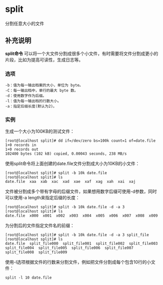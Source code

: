 split
===

分割任意大小的文件

## 补充说明

**split命令** 可以将一个大文件分割成很多个小文件，有时需要将文件分割成更小的片段，比如为提高可读性，生成日志等。

###  选项

```
-b：值为每一输出档案的大小，单位为 byte。
-C：每一输出档中，单行的最大 byte 数。
-d：使用数字作为后缀。
-l：值为每一输出档的行数大小。
-a：指定后缀长度(默认为2)。
```

###  实例

生成一个大小为100KB的测试文件：

```
[root@localhost split]# dd if=/dev/zero bs=100k count=1 of=date.file
1+0 records in
1+0 records out
102400 bytes (102 kB) copied, 0.00043 seconds, 238 MB/s
```

使用split命令将上面创建的date.file文件分割成大小为10KB的小文件：

```
[root@localhost split]# split -b 10k date.file 
[root@localhost split]# ls
date.file  xaa  xab  xac  xad  xae  xaf  xag  xah  xai  xaj
```

文件被分割成多个带有字母的后缀文件，如果想用数字后缀可使用-d参数，同时可以使用-a length来指定后缀的长度：

```
[root@localhost split]# split -b 10k date.file -d -a 3
[root@localhost split]# ls
date.file  x000  x001  x002  x003  x004  x005  x006  x007  x008  x009
```

为分割后的文件指定文件名的前缀：

```
[root@localhost split]# split -b 10k date.file -d -a 3 split_file
[root@localhost split]# ls
date.file  split_file000  split_file001  split_file002  split_file003  split_file004  split_file005  split_file006  split_file007  split_file008  split_file009
```

使用-l选项根据文件的行数来分割文件，例如把文件分割成每个包含10行的小文件：

```
split -l 10 date.file
```


<!-- Linux命令行搜索引擎：https://jaywcjlove.github.io/linux-command/ -->
